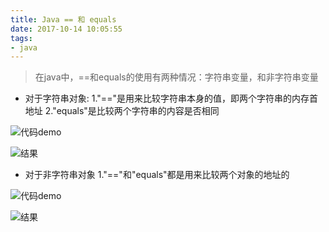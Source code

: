 ```yaml
---
title: Java == 和 equals
date: 2017-10-14 10:05:55
tags:
- java
---
```

> 在java中，==和equals的使用有两种情况：字符串变量，和非字符串变量

- 对于字符串对象:
   1."=="是用来比较字符串本身的值，即两个字符串的内存首地址
   2."equals"是比较两个字符串的内容是否相同

![代码demo](http://upload-images.jianshu.io/upload_images/6555928-908353fb51f93375.png?imageMogr2/auto-orient/strip%7CimageView2/2/w/1240)


![结果](http://upload-images.jianshu.io/upload_images/6555928-dc0dca395bd2b7b8.png?imageMogr2/auto-orient/strip%7CimageView2/2/w/1240)

- 对于非字符串对象
 1."=="和"equals"都是用来比较两个对象的地址的

![代码demo](http://upload-images.jianshu.io/upload_images/6555928-bb0eea3e44f9772b.png?imageMogr2/auto-orient/strip%7CimageView2/2/w/1240)


![结果](http://upload-images.jianshu.io/upload_images/6555928-2e0498924d8af60e.png?imageMogr2/auto-orient/strip%7CimageView2/2/w/1240)
